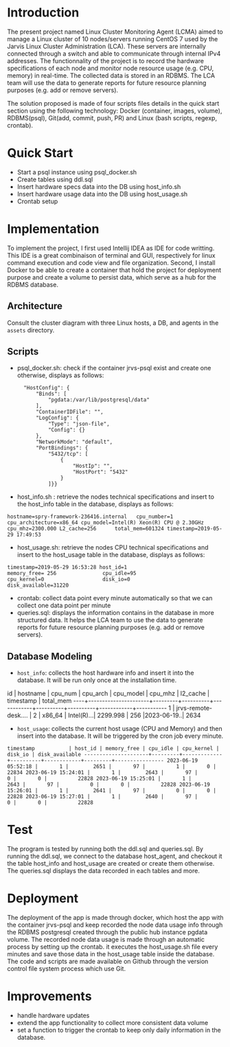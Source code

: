 # Introduction
The present project named Linux Cluster Monitoring Agent (LCMA) aimed to manage a Linux cluster of 10 nodes/servers running CentOS 7 used by the Jarvis Linux Cluster Administration (LCA). These servers are internally connected through a switch and able to communicate through internal IPv4 addresses. The functionnality of the project is to record the hardware specifications of each node and monitor node resource usage (e.g. CPU, memory) in real-time. The collected data is stored in an RDBMS. The LCA team will use the data to generate reports for future resource planning purposes (e.g. add or remove servers).

The solution proposed is made of four scripts files details in the quick start section using the following technology: Docker (container, images, volume), RDBMS(psql), Git(add, commit, push, PR) and Linux (bash scripts, regexp, crontab).

# Quick Start
- Start a psql instance using psql_docker.sh
- Create tables using ddl.sql
- Insert hardware specs data into the DB using host_info.sh
- Insert hardware usage data into the DB using host_usage.sh
- Crontab setup

# Implementation
To implement the project, I first used Intellij IDEA as IDE for code writting. This IDE is a great combinaison of terminal and GUI, respectively for linux command execution and code view and file organization.
Second, I install Docker to be able to create a container that hold the project for deployment purpose and create a volume to persist data, which serve as a hub for the RDBMS database.


## Architecture
Consult the cluster diagram with three Linux hosts, a DB, and agents in the `assets` directory.

## Scripts
- psql_docker.sh: check if the container jrvs-psql exist and create one otherwise, displays as follows:

        "HostConfig": {
            "Binds": [
                "pgdata:/var/lib/postgresql/data"
            ],
            "ContainerIDFile": "",
            "LogConfig": {
                "Type": "json-file",
                "Config": {}
            },
            "NetworkMode": "default",
            "PortBindings": {
                "5432/tcp": [
                    {
                        "HostIp": "",
                        "HostPort": "5432"
                    }
                ]}}

- host_info.sh : retrieve the nodes technical specifications and insert to the host_info table in the database, displays as follows:

`hostname=spry-framework-236416.internal  
cpu_number=1
cpu_architecture=x86_64
cpu_model=Intel(R) Xeon(R) CPU @ 2.30GHz
cpu_mhz=2300.000
L2_cache=256     
total_mem=601324
timestamp=2019-05-29 17:49:53`

- host_usage.sh: retrieve the nodes CPU technical specifications and insert to the host_usage table in the database, displays as follows:

`timestamp=2019-05-29 16:53:28
host_id=1                     
memory_free= 256              
cpu_idle=95                 
cpu_kernel=0                  
disk_io=0                    
disk_available=31220`

- crontab: collect data point every minute automatically so that we can collect one data point per minute
- queries.sql: displays the information contains in the database in more structured data. It helps the LCA team to use the data to generate reports for future resource planning purposes (e.g. add or remove servers).

## Database Modeling
- `host_info`: collects the host hardware info and insert it into the database. It will be run only once at the installation time.

id |   hostname           | cpu_num | cpu_arch |  cpu_model | cpu_mhz  | l2_cache |  timestamp | total_mem
----+----------------------+---------+----------+------------+----------+----------+------------+-----------
1 | jrvs-remote-desk.... |  	   2 |  x86_64  | Intel(R)...| 2299.998 | 	   256 |2023-06-19..|      2634


- `host_usage`: collects the current host usage (CPU and Memory) and then insert into the database. It will be triggered by the cron job every minute.

`timestamp           | host_id | memory_free | cpu_idle | cpu_kernel | disk_io | disk_available
---------------------+---------+-------------+----------+------------+---------+----------------
2023-06-19 05:52:18 |       1 |        2651 |       97 |          1 |       0 |          22834
2023-06-19 15:24:01 |       1 |        2643 |       97 |          0 |       0 |          22828
2023-06-19 15:25:01 |       1 |        2643 |       97 |          0 |       0 |          22828
2023-06-19 15:26:01 |       1 |        2641 |       97 |          0 |       0 |          22828
2023-06-19 15:27:01 |       1 |        2640 |       97 |          0 |       0 |          22828`


# Test
The program is tested by running both the ddl.sql and queries.sql. By running the ddl.sql, we connect to the database host_agent, and checkout it the table host_info and host_usage are created or create them otherwise. The queries.sql displays the data recorded in each tables and
more.

# Deployment
The deployment of the app is made through docker, which host the app with the container jrvs-psql and keep recorded the node data usage info through the RDBMS postgresql created through the public hub instance pgdata volume.
The recorded node data usage is made through an automatic process by setting up the crontab. it executes the host_usage.sh file every minutes and save those data in the host_usage table inside the database.
The code and scripts are made available on Github through the version control file system process which use Git.

# Improvements
- handle hardware updates
- extend the app functionality to collect more consistent data volume
- set a function to trigger the crontab to keep only daily information in the database.